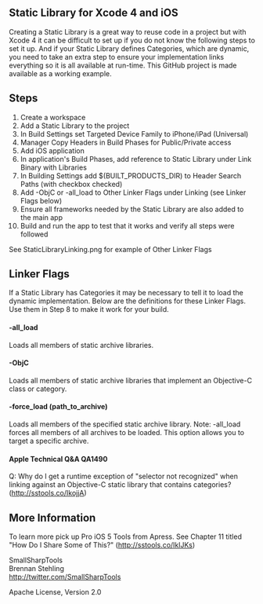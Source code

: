 Static Library for Xcode 4 and iOS
----------------------------------

Creating a Static Library is a great way to reuse code in a project but with Xcode 4 it can be 
difficult to set up if you do not know the following steps to set it up. And if your Static Library
defines Categories, which are dynamic, you need to take an extra step to ensure your implementation
links everything so it is all available at run-time. This GitHub project is made available as a 
working example.  

Steps
-----

1. Create a workspace
2. Add a Static Library to the project
3. In Build Settings set Targeted Device Family to iPhone/iPad (Universal)
4. Manager Copy Headers in Build Phases for Public/Private access
5. Add iOS application
6. In application's Build Phases, add reference to Static Library under Link Binary with Libraries
7. In Building Settings add $(BUILT_PRODUCTS_DIR) to Header Search Paths (with checkbox checked)
8. Add -ObjC or -all_load to Other Linker Flags under Linking (see Linker Flags below)
9. Ensure all frameworks needed by the Static Library are also added to the main app
10. Build and run the app to test that it works and verify all steps were followed

See StaticLibraryLinking.png for example of Other Linker Flags  

Linker Flags
------------

If a Static Library has Categories it may be necessary to tell it to load the dynamic implementation.
Below are the definitions for these Linker Flags. Use them in Step 8 to make it work for your build.

#### -all_load 

Loads all members of static archive libraries.

#### -ObjC 

Loads all members of static archive libraries that implement an Objective-C class or category.

#### -force_load (path_to_archive) 

Loads all members of the specified static archive
library. Note: -all_load forces all members of all archives to be loaded. 
This option allows you to target a specific archive.

#### Apple Technical Q&A QA1490 

Q:  Why do I get a runtime exception of "selector not recognized" when linking against an Objective-C 
static library that contains categories? (http://sstools.co/IkojjA)  

More Information
----------------

To learn more pick up Pro iOS 5 Tools from Apress. See Chapter 11 titled 
"How Do I Share Some of This?" (http://sstools.co/IklJKs)  

SmallSharpTools  
Brennan Stehling  
http://twitter.com/SmallSharpTools  

Apache License, Version 2.0  
